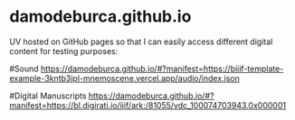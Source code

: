 # damodeburca.github.io

UV hosted on GitHub pages so that I can easily access different digital content for testing purposes:

#Sound
https://damodeburca.github.io/#?manifest=https://biiif-template-example-3kntb3jpl-mnemoscene.vercel.app/audio/index.json

#Digital Manuscripts
https://damodeburca.github.io/#?manifest=https://bl.digirati.io/iiif/ark:/81055/vdc_100074703943.0x000001

